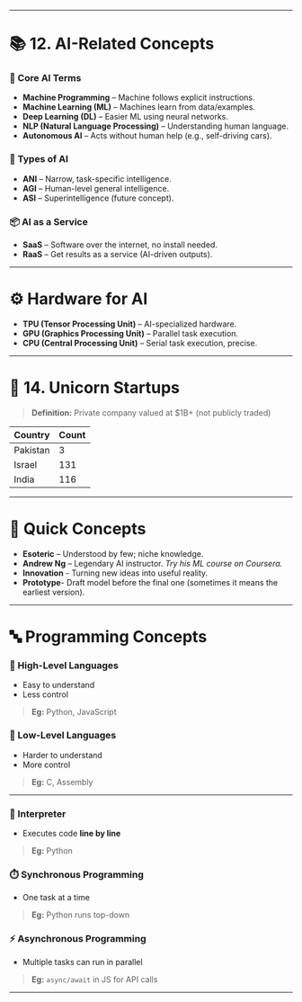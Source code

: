 
---

# 📚 12. AI-Related Concepts

### 🤖 Core AI Terms
- **Machine Programming** – Machine follows explicit instructions.
- **Machine Learning (ML)** – Machines learn from data/examples.
- **Deep Learning (DL)** – Easier ML using neural networks.
- **NLP (Natural Language Processing)** – Understanding human language.
- **Autonomous AI** – Acts without human help (e.g., self-driving cars).

### 🧠 Types of AI
- **ANI** – Narrow, task-specific intelligence.
- **AGI** – Human-level general intelligence.
- **ASI** – Superintelligence (future concept).

### 📦 AI as a Service
- **SaaS** – Software over the internet, no install needed.
- **RaaS** – Get results as a service (AI-driven outputs).

---

# ⚙️ Hardware for AI

- **TPU (Tensor Processing Unit)** – AI-specialized hardware.
- **GPU (Graphics Processing Unit)** – Parallel task execution.
- **CPU (Central Processing Unit)** – Serial task execution, precise.

---

# 🦄 14. Unicorn Startups

> **Definition:** Private company valued at $1B+ (not publicly traded)

| Country   | Count |
|-----------|-------|
| Pakistan  | 3     |
| Israel    | 131   |
| India     | 116   |

---

# 🧠 Quick Concepts

- **Esoteric** – Understood by few; niche knowledge.
- **Andrew Ng** – Legendary AI instructor. _Try his ML course on Coursera._
- **Innovation** - Turning new ideas into useful reality.
- **Prototype**- Draft model before the final one (sometimes it means the earliest version).
---

# 🔤 Programming Concepts

### 🔼 High-Level Languages  
- Easy to understand  
- Less control  
> **Eg:** Python, JavaScript

### 🔽 Low-Level Languages  
- Harder to understand  
- More control  
> **Eg:** C, Assembly

---

### 🧵 Interpreter  
- Executes code **line by line**  
> **Eg:** Python

### ⏱️ Synchronous Programming  
- One task at a time  
> **Eg:** Python runs top-down

### ⚡ Asynchronous Programming  
- Multiple tasks can run in parallel  
> **Eg:** `async/await` in JS for API calls

---
